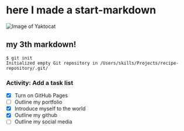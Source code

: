 # here I made a start-markdown
![Image of Yaktocat](https://octodex.github.com/images/yaktocat.png)

## my 3th markdown! 
```
$ git init
Initialized empty Git repository in /Users/skills/Projects/recipe-repository/.git/
```

### Activity: Add a task list
- [X] Turn on GitHub Pages
- [ ] Outline my portfolio
- [X] Introduce myself to the world
- [X] Outline my github
- [ ] Outline my social media
